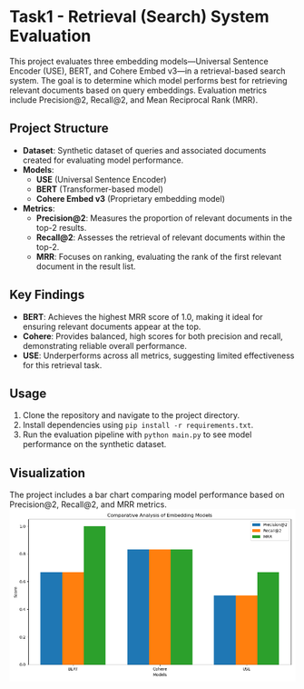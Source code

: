 # Task1 - Retrieval (Search) System Evaluation

This project evaluates three embedding models—Universal Sentence Encoder (USE), BERT, and Cohere Embed v3—in a retrieval-based search system. The goal is to determine which model performs best for retrieving relevant documents based on query embeddings. Evaluation metrics include Precision@2, Recall@2, and Mean Reciprocal Rank (MRR).

## Project Structure

- **Dataset**: Synthetic dataset of queries and associated documents created for evaluating model performance.
- **Models**: 
  - **USE** (Universal Sentence Encoder)
  - **BERT** (Transformer-based model)
  - **Cohere Embed v3** (Proprietary embedding model)
- **Metrics**:
  - **Precision@2**: Measures the proportion of relevant documents in the top-2 results.
  - **Recall@2**: Assesses the retrieval of relevant documents within the top-2.
  - **MRR**: Focuses on ranking, evaluating the rank of the first relevant document in the result list.

## Key Findings

- **BERT**: Achieves the highest MRR score of 1.0, making it ideal for ensuring relevant documents appear at the top.
- **Cohere**: Provides balanced, high scores for both precision and recall, demonstrating reliable overall performance.
- **USE**: Underperforms across all metrics, suggesting limited effectiveness for this retrieval task.

## Usage

1. Clone the repository and navigate to the project directory.
2. Install dependencies using `pip install -r requirements.txt`.
3. Run the evaluation pipeline with `python main.py` to see model performance on the synthetic dataset.

## Visualization

The project includes a bar chart comparing model performance based on Precision@2, Recall@2, and MRR metrics.
![Bar_Plot](image.png)
